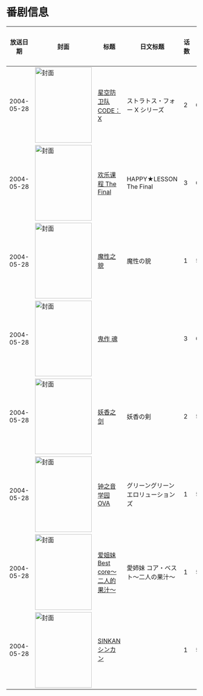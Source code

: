 # 番剧信息

|放送日期|封面|标题|日文标题|话数|评分|评分人数|
|---|---|---|---|---|---|---|
|2004-05-28|<img src="//lain.bgm.tv/pic/cover/c/b3/38/48991_Koo6u.jpg" alt="封面" style="width:150px;height:200px;object-fit:cover;">|[星空防卫队 CODE：X](https://bangumi.tv/subject/48991)|ストラトス・フォー X シリーズ|2|6.5|31人评分|
|2004-05-28|<img src="//lain.bgm.tv/pic/cover/c/94/a4/53952_K7KVG.jpg" alt="封面" style="width:150px;height:200px;object-fit:cover;">|[欢乐课程 The Final](https://bangumi.tv/subject/53952)|HAPPY★LESSON The Final|3|6.2|62人评分|
|2004-05-28|<img src="/img/no_icon_subject.png" alt="封面" style="width:150px;height:200px;object-fit:cover;">|[魔性之貌](https://bangumi.tv/subject/64490)|魔性の貌|1|5.3|102人评分|
|2004-05-28|<img src="/img/no_icon_subject.png" alt="封面" style="width:150px;height:200px;object-fit:cover;">|[鬼作 魂](https://bangumi.tv/subject/69437)||3|6.2|140人评分|
|2004-05-28|<img src="/img/no_icon_subject.png" alt="封面" style="width:150px;height:200px;object-fit:cover;">|[妖香之剑](https://bangumi.tv/subject/79520)|妖香の剣|2|5.2|46人评分|
|2004-05-28|<img src="/img/no_icon_subject.png" alt="封面" style="width:150px;height:200px;object-fit:cover;">|[钟之音学园 OVA](https://bangumi.tv/subject/83084)|グリーングリーン エロリューションズ|1|5.0|45人评分|
|2004-05-28|<img src="/img/no_icon_subject.png" alt="封面" style="width:150px;height:200px;object-fit:cover;">|[爱姐妹 Best core～二人的果汁～](https://bangumi.tv/subject/83945)|愛姉妹 コア・ベスト～二人の果汁～|1|5.4|45人评分|
|2004-05-28|<img src="/img/no_icon_subject.png" alt="封面" style="width:150px;height:200px;object-fit:cover;">|[SINKAN シンカン](https://bangumi.tv/subject/113369)||1|5.1|47人评分|

